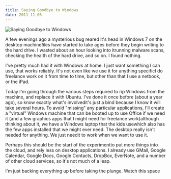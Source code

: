 ```yaml
---
title: Saying Goodbye to Windows
date: 2011-11-05
---
```


![Saying Goodbye to Windows](https://source.unsplash.com/ZYYS1kapOm8/1600x900)

A few evenings ago a mysterious bug reared it's head in Windows 7 on the desktop machinefiles have started to take ages before they begin writing to the hard drive. I wasted about an hour looking into itrunning malware scans, checking the health of the hard drive, and so on. I found nothing.

I've pretty much had it with Windows at home. I just want something I can use, that works reliably. It's not even like we use it for anything specificI do freelance work on it from time to time, but other than that I use a netbook, or the iPad.

Today I'm going through the various steps required to rip Windows from the machine, and replace it with Ubuntu. I've done it once before (about a year ago), so know exactly what's involvedit's just a bind because I know it will take several hours. To avoid "missing" any particular applications, I'll create a "virtual" Windows machine that can be booted up to use Office if we need it (and a few graphics apps that I might need for freelance work)although thinking about it, we have a Windows laptop that the kids usewhich also has the few apps installed that we might ever need. The desktop really isn't needed for anything. We just needit to work when we want to use it.

Perhaps this should be the start of the experimentto put more things into the cloud, and rely less on desktop applications. I already use GMail, Google Calendar, Google Docs, Google Contacts, DropBox, EverNote, and a number of other cloud services, so it's not much of a leap.

I'm just backing everything up before taking the plunge. Watch this space